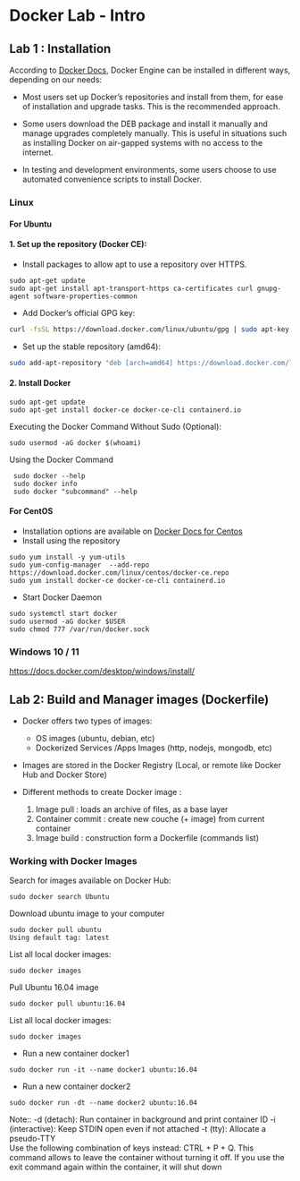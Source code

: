 # Docker Lab - Intro

##  Lab 1 : Installation

According to [Docker Docs](https://docs.docker.com/engine/install/ubuntu/), Docker Engine can be installed in different ways, depending on our needs:
-   Most users set up Docker’s repositories and install from them, for ease of installation and upgrade tasks. This is the recommended approach.

-   Some users download the DEB package and install it manually and manage upgrades completely manually. This is useful in situations such as installing Docker on air-gapped systems with no access to the internet.

-   In testing and development environments, some users choose to use automated convenience scripts to install Docker.

###  Linux 

#### For Ubuntu
#### 1. Set up the repository (Docker CE):

* Install packages to allow apt to use a repository over HTTPS.
```
sudo apt-get update
sudo apt-get install apt-transport-https ca-certificates curl gnupg-agent software-properties-common
``` 
* Add Docker’s official GPG key:

```sh
curl -fsSL https://download.docker.com/linux/ubuntu/gpg | sudo apt-key add -
```
* Set up the stable repository (amd64):
```sh
sudo add-apt-repository "deb [arch=amd64] https://download.docker.com/linux/ubuntu $(lsb_release -cs) stable"
```
#### 2. Install Docker
```
sudo apt-get update
sudo apt-get install docker-ce docker-ce-cli containerd.io
```
Executing the Docker Command Without Sudo (Optional):
```
sudo usermod -aG docker $(whoami)
```
Using the Docker Command

```
 sudo docker --help
 sudo docker info
 sudo docker "subcommand" --help
```
#### For CentOS
- Installation options are available on [Docker Docs for Centos](https://docs.docker.com/engine/install/centos/)
- Install using the repository
```
sudo yum install -y yum-utils
sudo yum-config-manager  --add-repo https://download.docker.com/linux/centos/docker-ce.repo
sudo yum install docker-ce docker-ce-cli containerd.io
```
- Start Docker Daemon
```
sudo systemctl start docker
sudo usermod -aG docker $USER
sudo chmod 777 /var/run/docker.sock
```
###  Windows 10 / 11
https://docs.docker.com/desktop/windows/install/ 

## Lab 2: Build and Manager images (Dockerfile)
- Docker offers two types of images:
    - OS images (ubuntu, debian, etc)
    - Dockerized Services /Apps Images (http, nodejs, mongodb, etc)
- Images are stored in the Docker Registry (Local, or remote like Docker Hub and Docker Store)

- Different methods to create Docker image :

    1. Image pull : loads an archive of files, as a base layer
    2. Container commit : create new couche (+ image) from current container
    3. Image build : construction form a Dockerfile (commands list)
### Working with Docker Images

Search for images available on Docker Hub:
```
sudo docker search Ubuntu
```
Download ubuntu image to your computer
```
sudo docker pull ubuntu 
Using default tag: latest
```
List all local docker images: 
```
sudo docker images
```
Pull Ubuntu 16.04 image
```
sudo docker pull ubuntu:16.04 
```
List all local docker images: 
```
sudo docker images
```
- Run a new container docker1
```
sudo docker run -it --name docker1 ubuntu:16.04 
```
- Run a new container docker2
```
sudo docker run -dt --name docker2 ubuntu:16.04 
```
Note:: -d (detach): Run container in background and print container ID 
-i (interactive): Keep STDIN open even if not attached 
-t (tty): Allocate a pseudo-TTY  
Use the following combination of keys instead: CTRL + P + Q. This command allows to leave the container without turning it off. If you use the exit command again within the container, it will shut down